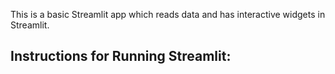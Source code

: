 This is a basic Streamlit app which reads data and has interactive widgets in Streamlit.

## Instructions for Running Streamlit:
